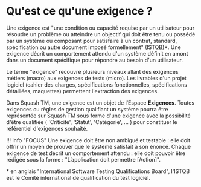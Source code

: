 # Qu'est ce qu'une exigence ?

Une exigence est "une condition ou capacité requise par un utilisateur pour résoudre un problème ou atteindre un objectif qui doit être tenu ou possédé par un système ou composant pour satisfaire à un contrat, standard, spécification ou autre document imposé formellement" (ISTQB)*. Une exigence décrit un comportement attendu d'un système définit en amont dans un document spécifique pour répondre au besoin d'un utilisateur.

Le terme "exigence" recouvre plusieurs niveaux allant des exigences métiers (macro) aux exigences de tests (micro). Les livrables d'un projet logiciel (cahier des charges, spécifications fonctionnelles, spécifications détaillées, maquettes) permettent l'extraction des exigences. 

Dans Squash TM, une exigence est un objet de l’Espace **Exigences**. Toutes exigences ou règles de gestion qualifiant un système pourra être représentée sur Squash TM sous forme d'une exigence avec la possibilité d'être qualifiée ( 'Criticité', 'Statut', 'Catégorie', ... ) pour constituer le référentiel d'exigences souhaité.

!!! info "FOCUS"
    Une exigence doit être non ambiguë et testable : elle doit offrir un moyen de prouver que le système satisfait à son énoncé.
    Chaque exigence de test décrit un comportement attendu : elle doit pouvoir être rédigée sous la forme : "L’application doit permettre [Action]".

\* en anglais  "International Software Testing Qualifications Board", l'ISTQB est le Comité international de qualification du test logiciel.


<!--stackedit_data:
eyJoaXN0b3J5IjpbLTE4NjM2OTgwODIsLTEzMDM1MjQ2MjQsMj
EwMDYxMjYwMiwzNTk2MDExNTAsMTg4NzgyODUwNiwtMjEyNTIz
NTY1OCwtMjEyNTIzNTY1OCw0MDA1NjA0MTgsLTE5NTM3MTY4NT
YsLTcwNjIwNjUyMCwtMTk1MzcxNjg1NiwtNzA5NTY0ODgsLTIx
NDM3NDk3NywxMTcxNDExODIzLDEzOTkwOTY0NiwtNTQ5NDA2OT
E3LC03NDYwMjcyNjksMjQ4NjMyNjQwLC0xNDU5MDg3NDcsMTcw
NjIxOTcxOF19
-->
